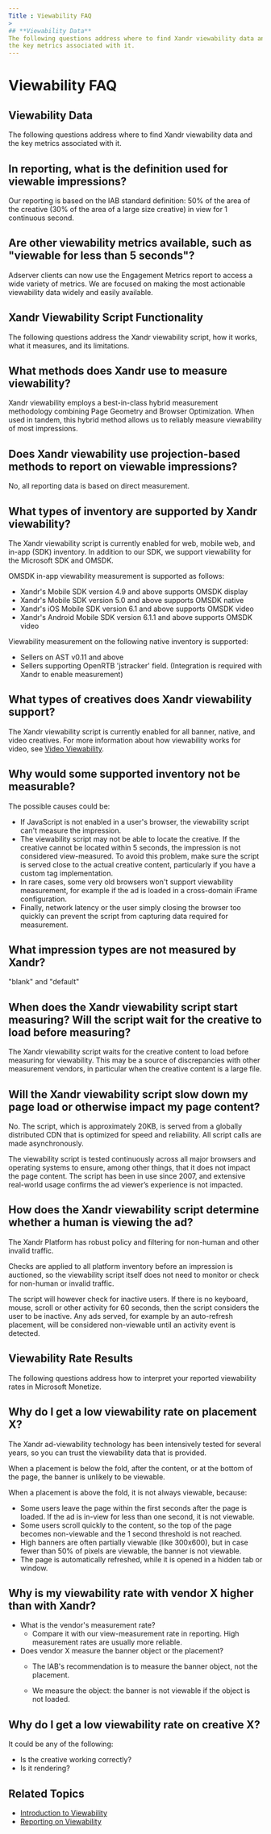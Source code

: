 ```yaml
---
Title : Viewability FAQ
>
## **Viewability Data**
The following questions address where to find Xandr viewability data and
the key metrics associated with it.
---
```



# Viewability FAQ



>

## **Viewability Data**

The following questions address where to find Xandr viewability data and
the key metrics associated with it.





## In reporting, what is the definition used for viewable impressions?

Our reporting is based on the IAB standard definition: 50% of the area
of the creative (30% of the area of a large size creative) in view for 1
continuous second.





## Are other viewability metrics available, such as "viewable for less than 5 seconds"?

Adserver clients can now use the Engagement Metrics report to access a
wide variety of metrics. We are focused on making the most actionable
viewability data widely and easily available.



>

## **Xandr Viewability Script Functionality**

The following questions address the Xandr
viewability script, how it works, what it measures, and its limitations.



>

## What methods does Xandr use to measure viewability?

Xandr viewability employs a best-in-class hybrid
measurement methodology combining Page Geometry and Browser
Optimization. When used in tandem, this hybrid method allows us to
reliably measure viewability of most impressions.



>

## Does Xandr viewability use projection-based methods to report on viewable impressions?

No, all reporting data is based on direct measurement.



>

## What types of inventory are supported by Xandr viewability?

The Xandr viewability script is currently
enabled for web, mobile web, and in-app (SDK) inventory. In addition to
our SDK, we support viewability for the Microsoft SDK and OMSDK.

OMSDK in-app viewability measurement is supported as follows:

- Xandr's Mobile SDK version 4.9 and above
  supports OMSDK display
- Xandr's Mobile SDK version 5.0 and above
  supports OMSDK native
- Xandr's iOS Mobile SDK version 6.1 and above
  supports OMSDK video
- Xandr's Android Mobile SDK version 6.1.1 and
  above supports OMSDK video

Viewability measurement on the following native inventory is supported:

- Sellers on AST v0.11 and above
- Sellers supporting OpenRTB 'jstracker' field. (Integration is required
  with Xandr to enable measurement)



>

## What types of creatives does Xandr viewability support?

The Xandr viewability script is currently
enabled for all banner, native, and video creatives. For more
information about how viewability works for video, see
<a href="video-viewability.md" class="xref">Video Viewability</a>.





## Why would some supported inventory not be measurable?

The possible causes could be:

- If JavaScript is not enabled in a user's browser, the viewability
  script can't measure the impression.
- The viewability script may not be able to locate the creative. If the
  creative cannot be located within 5 seconds, the impression is not
  considered view-measured. To avoid this problem, make sure the script
  is served close to the actual creative content, particularly if you
  have a custom tag implementation.
- In rare cases, some very old browsers won't support viewability
  measurement, for example if the ad is loaded in a cross-domain iFrame
  configuration.
- Finally, network latency or the user simply closing the browser too
  quickly can prevent the script from capturing data required for
  measurement.



>

## What impression types are not measured by Xandr?

"blank" and "default"



>

## When does the Xandr viewability script start measuring? Will the script wait for the creative to load before measuring?

The Xandr viewability script waits for the
creative content to load before measuring for viewability. This may be a
source of discrepancies with other measurement vendors, in particular
when the creative content is a large file.



>

## Will the Xandr viewability script slow down my page load or otherwise impact my page content?

No. The script, which is approximately 20KB, is served from a globally
distributed CDN that is optimized for speed and reliability. All script
calls are made asynchronously.

The viewability script is tested continuously across all major browsers
and operating systems to ensure, among other things, that it does not
impact the page content. The script has been in use since 2007, and
extensive real-world usage confirms the ad viewer’s experience is not
impacted.



>

## How does the Xandr viewability script determine whether a human is viewing the ad?

The Xandr Platform has robust policy and
filtering for non-human and other invalid traffic.

Checks are applied to all platform inventory before an impression is
auctioned, so the viewability script itself does not need to monitor or
check for non-human or invalid traffic.

The script will however check for inactive users. If there is no
keyboard, mouse, scroll or other activity for 60 seconds, then the
script considers the user to be inactive. Any ads served, for example by
an auto-refresh placement, will be considered non-viewable until an
activity event is detected.



>

## **Viewability Rate Results**

The following questions address how to interpret your reported
viewability rates in Microsoft Monetize.



>

## Why do I get a low viewability rate on placement X?

The Xandr ad-viewability technology has been
intensively tested for several years, so you can trust the viewability
data that is provided.

When a placement is below the fold, after the content, or at the bottom
of the page, the banner is unlikely to be viewable.

When a placement is above the fold, it is not always viewable, because:

- Some users leave the page within the first seconds after the page is
  loaded. If the ad is in-view for less than one second, it is not
  viewable.
- Some users scroll quickly to the content, so the top of the page
  becomes non-viewable and the 1 second threshold is not reached.
- High banners are often partially viewable (like 300x600), but in case
  fewer than 50% of pixels are viewable, the banner is not viewable.
- The page is automatically refreshed, while it is opened in a hidden
  tab or window.



>

## Why is my viewability rate with vendor X higher than with Xandr?

>

- What is the vendor's measurement rate?
  - Compare it with our view-measurement rate in reporting. High
    measurement rates are usually more reliable.
- Does vendor X measure the banner object or the placement?
  - The IAB's recommendation is to measure the banner object, not the
    placement.

  - We measure the object: the banner is not viewable if the object is
    not loaded.





>

## Why do I get a low viewability rate on creative X?

It could be any of the following:

- Is the creative working correctly?
- Is it rendering?



>

## **Related Topics**

- <a href="introduction-to-viewability.md" class="xref">Introduction to
  Viewability</a>
- <a href="reporting-on-viewability.md" class="xref">Reporting on
  Viewability</a>






